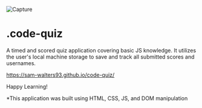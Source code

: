 ![Capture](https://user-images.githubusercontent.com/68794066/111038615-94b14500-83ef-11eb-92f8-0589dd514b1e.PNG)
# .code-quiz
A timed and scored quiz application covering basic JS knowledge. It utilizes the user's local machine storage to save and track all submitted scores and usernames. 

https://sam-walters93.github.io/code-quiz/

Happy Learning!


*This application was built using HTML, CSS, JS, and DOM manipulation 
